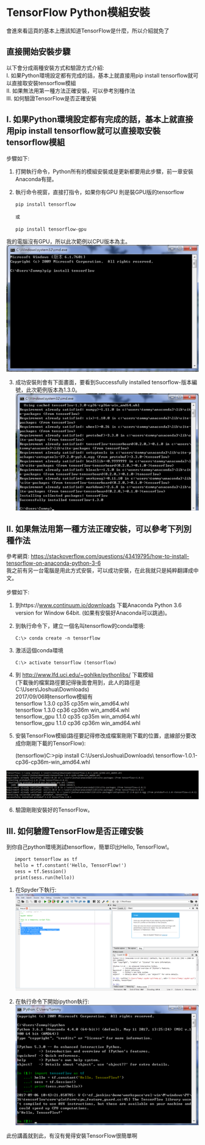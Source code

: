 # TensorFlow Python模組安裝
會進來看這頁的基本上應該知道TensorFlow是什麼，所以介紹就免了</br>

## 直接開始安裝步驟</br>

以下會分成兩種安裝方式和驗證方式介紹:</br>
I.	如果Python環境設定都有完成的話，基本上就直接用pip install tensorflow就可以直接取安裝tensorflow模組</br>
II.	如果無法用第一種方法正確安裝，可以參考別種作法</br>
III. 如何驗證TensorFlow是否正確安裝</br>

## I.	如果Python環境設定都有完成的話，基本上就直接用pip install tensorflow就可以直接取安裝tensorflow模組</br>
步驟如下: </br>
1. 打開執行命令，Python所有的模組安裝或是更新都要用此步驟，前一章安裝Anaconda有提。</br>
2. 執行命令視窗，直接打指令，如果你有GPU 則是裝GPU版的tensorflow</br>

       pip install tensorflow
       
       或
       
       pip install tensorflow-gpu
   
  我的電腦沒有GPU，所以此次範例以CPU版本為主。</br>
  ![alt tag](https://github.com/TommyHuang821/Deep-Learning-API-example/blob/master/fig/Tensorflow%E5%AE%89%E8%A3%9D1.png)</br>

3. 成功安裝則會有下面畫面，要看到Successfully installed tensorflow-版本編號，此次範例版本為1.3.0。</br>
  ![alt tag](https://github.com/TommyHuang821/Deep-Learning-API-example/blob/master/fig/Tensorflow%E5%AE%89%E8%A3%9D2.png)</br>

## II.	如果無法用第一種方法正確安裝，可以參考下列別種作法</br>
參考網頁: https://stackoverflow.com/questions/43419795/how-to-install-tensorflow-on-anaconda-python-3-6</br>
我之前有另一台電腦是用此方式安裝，可以成功安裝，在此我就只是純粹翻譯成中文。</br></br>
步驟如下: </br>
1.	到https://www.continuum.io/downloads 下載Anaconda Python 3.6 version for Window 64bit. (如果有安裝好Anaconda可以跳過)。</br>
2.	到執行命令下，建立一個名叫tensorflow的conda環境:</br>

        C:\> conda create -n tensorflow
       
3.	激活這個conda環境</br>

        C:\> activate tensorflow (tensorflow)
  
4.	到 http://www.lfd.uci.edu/~gohlke/pythonlibs/  下載模組</br>
(下載後的檔案路徑要記得後面會用到，此人的路徑是C:\Users\Joshua\Downloads\)</br>
2017/09/06時tensorflow模組有</br>
       tensorflow 1.3.0 cp35 cp35m win_amd64.whl</br>
       tensorflow 1.3.0 cp36 cp36m win_amd64.whl</br>
       tensorflow_gpu 1.1.0 cp35 cp35m win_amd64.whl</br>
       tensorflow_gpu 1.1.0 cp36 cp36m win_amd64.whl</br>


5.	安裝TensorFlow模組(路徑要記得修改成檔案剛剛下載的位置，底線部分要改成你剛剛下載的TensorFlow): </br>

       (tensorflow)C:>pip install C:\Users\Joshua\Downloads\ tensorflow-1.0.1-cp36-cp36m-win_amd64.whl
  
  ![alt tag](https://github.com/TommyHuang821/Deep-Learning-API-example/blob/master/fig/Tensorflow%E5%AE%89%E8%A3%9D5.png)</br>

6.	驗證剛剛安裝好的TensorFlow。

## III. 如何驗證TensorFlow是否正確安裝
到你自己python環境測試tensorflow，簡單印出Hello, TensorFlow!。 </br>
             
       import tensorflow as tf
       hello = tf.constant('Hello, TensorFlow!')
       sess = tf.Session() 
       print(sess.run(hello))
 
1. 在Spyder下執行:</br>
  ![alt tag](https://github.com/TommyHuang821/Deep-Learning-API-example/blob/master/fig/Tensorflow%E5%AE%89%E8%A3%9D3.png)</br>


2. 在執行命令下開始ipython執行:</br>
  ![alt tag](https://github.com/TommyHuang821/Deep-Learning-API-example/blob/master/fig/Tensorflow%E5%AE%89%E8%A3%9D4.png)</br>


此份講義就到此，有沒有覺得安裝TensorFlow很簡單啊</br>
